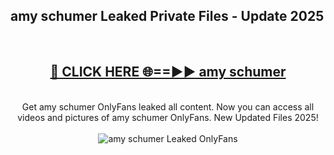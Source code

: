 <h2>amy schumer Leaked Private Files - Update 2025</h2>
<br>
<div align="center">
<h2><a href="https://cliphot.my.id/amy_schumer" rel="nofollow">🔴 CLICK HERE 🌐==►► amy schumer</a></h2>
<br>
Get amy schumer OnlyFans leaked all content. Now you can access all videos and pictures of amy schumer OnlyFans. New Updated Files 2025!
<br>
<br>
<a href="https://cliphot.my.id/amy_schumer" rel="nofollow" data-target="animated-image.originalLink"><img src="https://i.ibb.co.com/WyWwxjT/player-gif2.gif" alt="amy schumer Leaked OnlyFans" style="max-width: 100%; display: inline-block;" data-target="animated-image.originalImage"></a>
</div>
<br>